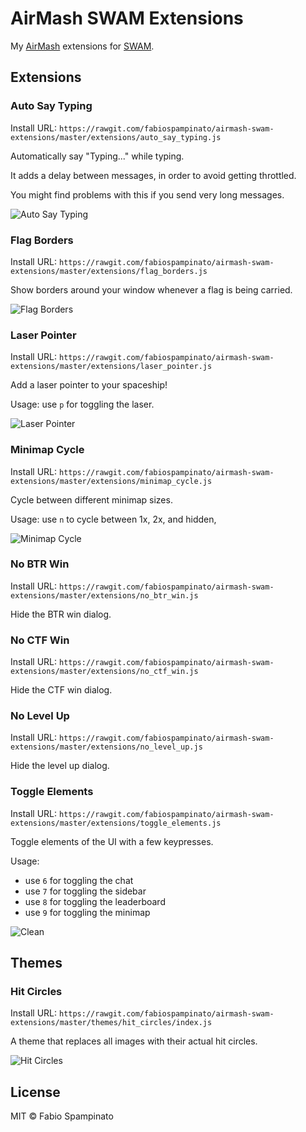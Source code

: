 # AirMash SWAM Extensions

My [AirMash](https://airma.sh) extensions for [SWAM](https://github.com/Molesmalo/StarWarsMod4AirMash).

## Extensions

### Auto Say Typing

Install URL: `https://rawgit.com/fabiospampinato/airmash-swam-extensions/master/extensions/auto_say_typing.js`

Automatically say "Typing..." while typing.

It adds a delay between messages, in order to avoid getting throttled.

You might find problems with this if you send very long messages.

![Auto Say Typing](https://raw.githubusercontent.com/fabiospampinato/airmash-swam-extensions/master/resources/typing.png)

### Flag Borders

Install URL: `https://rawgit.com/fabiospampinato/airmash-swam-extensions/master/extensions/flag_borders.js`

Show borders around your window whenever a flag is being carried.

![Flag Borders](https://raw.githubusercontent.com/fabiospampinato/airmash-swam-extensions/master/resources/flag_borders.png)

### Laser Pointer

Install URL: `https://rawgit.com/fabiospampinato/airmash-swam-extensions/master/extensions/laser_pointer.js`

Add a laser pointer to your spaceship!

Usage: use `p` for toggling the laser.

![Laser Pointer](https://raw.githubusercontent.com/fabiospampinato/airmash-swam-extensions/master/resources/laser_pointer.gif)

### Minimap Cycle

Install URL: `https://rawgit.com/fabiospampinato/airmash-swam-extensions/master/extensions/minimap_cycle.js`

Cycle between different minimap sizes.

Usage: use `n` to cycle between 1x, 2x, and hidden,

![Minimap Cycle](https://raw.githubusercontent.com/fabiospampinato/airmash-swam-extensions/master/resources/minimap_cycle.gif)

### No BTR Win

Install URL: `https://rawgit.com/fabiospampinato/airmash-swam-extensions/master/extensions/no_btr_win.js`

Hide the BTR win dialog.

### No CTF Win

Install URL: `https://rawgit.com/fabiospampinato/airmash-swam-extensions/master/extensions/no_ctf_win.js`

Hide the CTF win dialog.

### No Level Up

Install URL: `https://rawgit.com/fabiospampinato/airmash-swam-extensions/master/extensions/no_level_up.js`

Hide the level up dialog.

### Toggle Elements

Install URL: `https://rawgit.com/fabiospampinato/airmash-swam-extensions/master/extensions/toggle_elements.js`

Toggle elements of the UI with a few keypresses.

Usage:
  - use `6` for toggling the chat
  - use `7` for toggling the sidebar
  - use `8` for toggling the leaderboard
  - use `9` for toggling the minimap

![Clean](https://raw.githubusercontent.com/fabiospampinato/airmash-swam-extensions/master/resources/clean.png)

## Themes

### Hit Circles

Install URL: `https://rawgit.com/fabiospampinato/airmash-swam-extensions/master/themes/hit_circles/index.js`

A theme that replaces all images with their actual hit circles.

![Hit Circles](https://raw.githubusercontent.com/fabiospampinato/airmash-swam-extensions/master/resources/hit_circles.gif)

## License

MIT © Fabio Spampinato
